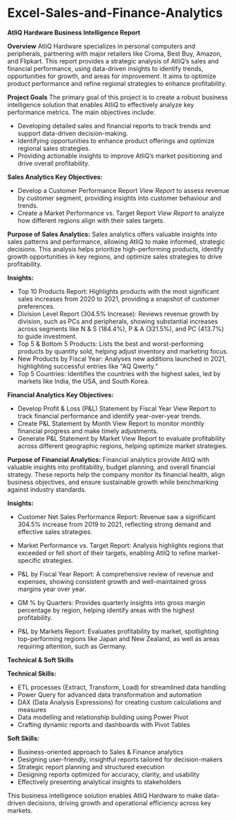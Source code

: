 # Excel-Sales-and-Finance-Analytics
**AtliQ Hardware Business Intelligence Report**

**Overview**
AtliQ Hardware specializes in personal computers and peripherals, partnering with major retailers like Croma, Best Buy, Amazon, and Flipkart. This report provides a strategic analysis of AtliQ’s sales and financial performance, using data-driven insights to identify trends, opportunities for growth, and areas for improvement. It aims to optimize product performance and refine regional strategies to enhance profitability.

**Project Goals**
The primary goal of this project is to create a robust business intelligence solution that enables AtliQ to effectively analyze key performance metrics. The main objectives include:

- Developing detailed sales and financial reports to track trends and support data-driven decision-making.
- Identifying opportunities to enhance product offerings and optimize regional sales strategies.
- Providing actionable insights to improve AtliQ’s market positioning and drive overall profitability.

**Sales Analytics
Key Objectives:**

- Develop a Customer Performance Report _View Report_ to assess revenue by customer segment, providing insights into customer behaviour and trends.
- Create a Market Performance vs. Target Report _View Report_ to analyze how different regions align with their sales targets.

**Purpose of Sales Analytics:**
Sales analytics offers valuable insights into sales patterns and performance, allowing AtliQ to make informed, strategic decisions. This analysis helps prioritize high-performing products, identify growth opportunities in key regions, and optimize sales strategies to drive profitability.

**Insights:**
- Top 10 Products Report: Highlights products with the most significant sales increases from 2020 to 2021, providing a snapshot of customer preferences.
- Division Level Report (304.5% Increase): Reviews revenue growth by division, such as PCs and peripherals, showing substantial increases across segments like N & S (184.4%), P & A (321.5%), and PC (413.7%) to guide investment.
- Top 5 & Bottom 5 Products: Lists the best and worst-performing products by quantity sold, helping adjust inventory and marketing focus.
- New Products by Fiscal Year: Analyses new additions launched in 2021, highlighting successful entries like "AQ Qwerty."
- Top 5 Countries: Identifies the countries with the highest sales, led by markets like India, the USA, and South Korea.

**Financial Analytics**
**Key Objectives:**

- Develop Profit & Loss (P&L) Statement by Fiscal Year View Report to track financial performance and identify year-over-year trends.
- Create P&L Statement by Month View Report to monitor monthly financial progress and make timely adjustments.
- Generate P&L Statement by Market View Report to evaluate profitability across different geographic regions, helping optimize market strategies.

**Purpose of Financial Analytics:**
Financial analytics provide AtliQ with valuable insights into profitability, budget planning, and overall financial strategy. These reports help the company monitor its financial health, align business objectives, and ensure sustainable growth while benchmarking against industry standards.

**Insights:**
- Customer Net Sales Performance Report: Revenue saw a significant 304.5% increase from 
2019 to 2021, reflecting strong demand and effective sales strategies.

- Market Performance vs. Target Report: Analysis highlights regions that exceeded or fell short of their targets, enabling AtliQ to refine market-specific strategies.

- P&L by Fiscal Year Report: A comprehensive review of revenue and expenses, showing consistent growth and well-maintained gross margins year over year.

- GM % by Quarters: Provides quarterly insights into gross margin percentage by region, helping identify areas with the highest profitability.

- P&L by Markets Report: Evaluates profitability by market, spotlighting top-performing regions like Japan and New Zealand, as well as areas requiring attention, such as Germany.

**Technical & Soft Skills**

**Technical Skills:**
- ETL processes (Extract, Transform, Load) for streamlined data handling
- Power Query for advanced data transformation and automation
- DAX (Data Analysis Expressions) for creating custom calculations and measures
- Data modelling and relationship building using Power Pivot
- Crafting dynamic reports and dashboards with Pivot Tables

**Soft Skills:**
- Business-oriented approach to Sales & Finance analytics
- Designing user-friendly, insightful reports tailored for decision-makers
- Strategic report planning and structured execution
- Designing reports optimized for accuracy, clarity, and usability
- Effectively presenting analytical insights to stakeholders

This business intelligence solution enables AtliQ Hardware to make data-driven decisions, driving growth and operational efficiency across key markets.
